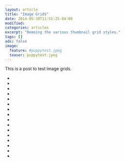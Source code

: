```yaml
---
layout: article
title: "Image Grids"
date: 2014-05-30T11:51:25-04:00
modified:
categories: articles
excerpt: "Demoing the various thumbnail grid styles."
tags: []
ads: false
image:
  feature: #puppytest.jpeg
  teaser: puppytest.jpeg
---
```


This is a post to test image grids.

<ul class="th-grid">
  <li>
    <a href="#"><img src="{{ site.url }}/images/puppytest.jpg" alt=""></a>
  </li>
  <li>
    <a href="#"><img src="{{ site.url }}/images/puppytestcrop.jpg" alt=""></a>
  </li>
  <li>
    <a href="#"><img src="{{ site.url }}/images/puppytestflattened.jpg" alt=""></a>
  </li>
  <li>
    <a href="#"><img src="{{ site.url }}/images/puppytestfuzzy.jpg" alt=""></a>
  </li>
  <li>
    <a href="#"><img src="{{ site.url }}/images/puppytestgreenscale.jpg" alt=""></a>
  </li>
  <li>
    <a href="#"><img src="{{ site.url }}/images/puppytestgreyscale.jpg" alt=""></a>
  </li>
  <li>
    <a href="#"><img src="{{ site.url }}/images/puppytesthighcontrast.jpg" alt=""></a>
  </li>
  <li>
    <a href="#"><img src="{{ site.url }}/images/puppytestoverlay.jpg" alt=""></a>
  </li>
  <li>
    <a href="#"><img src="{{ site.url }}/images/puppytestrotated.jpg" alt=""></a>
  </li>
  <li>
    <a href="#"><img src="{{ site.url }}/images/puppytestsharp.jpg" alt=""></a>
  </li>
  <li>
    <a href="#"><img src="{{ site.url }}/images/puppytestsmall.jpg" alt=""></a>
  </li>
  <li>
    <a href="#"><img src="{{ site.url }}/images/puppytestsquished.jpg" alt=""></a>
  </li>
  <li>
    <a href="#"><img src="{{ site.url }}/images/puppytestupsidedown.jpg" alt=""></a>
  </li>
  <li>
    <a href="#"><img src="{{ site.url }}/images/puppytestadultdecoy.jpg" alt=""></a>
  </li>
  <li>
    <a href="#"><img src="{{ site.url }}/images/puppytestflippedupsidedown.jpg" alt=""></a>
  </li>
  <li>
    <a href="#"><img src="{{ site.url }}/images/puppytestfliphorizontal.jpg" alt=""></a>
  </li>
</ul>
